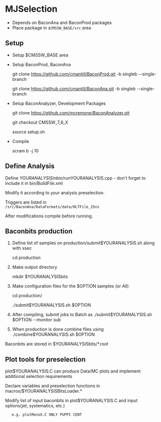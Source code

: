 # MJSelection

 * Depends on BaconAna and BaconProd packages
 * Place package in `$CMSSW_BASE/src` area

Setup
-------------
 * Setup $CMSSW_BASE area
 * Setup BaconProd, BaconAna
	
    git clone https://github.com/cmantill/BaconProd.git -b singleb --single-branch

    git clone https://github.com/cmantill/BaconAna.git -b singleb --single-branch

 * Setup BaconAnalyzer, Development Packages

    git clone https://github.com/mcremone/BaconAnalyzer.git 

    git checkout CMSSW_7_6_X
    
    source setup.sh

 * Compile

   scram b -j 10

Define Analysis
----------
Define $YOURANALYSIS in bin/run$YOURANALYSIS.cpp - don't forget to include it in bin/BuildFile.xml

Modify it according to your analysis preselection.

Triggers are listed in 	    
	 `/src/BaconAna/DataFormats/data/HLTFile_25ns`	

After modifications compile before running.

Baconbits production
-----------
1) Define list of samples on production/submit$YOURANALYSIS.sh along with xsec

   cd production

2) Make output directory

   mkdir $YOURANALYSISbits

3) Make configuration files for the $OPTION samples (or All)

   cd production/
   
   ./submit$YOURANALYSIS.sh $OPTION

4) After compiling, submit jobs to Batch as 
   ./submit$YOURANALYSIS.sh $OPTION --monitor sub

5) When production is done combine files using
   ./combine$YOURANALYSIS.sh $OPTION

Baconbits are stored in $YOURANALYSISbits/*.root

Plot tools for preselection
----------
plot$YOURANALYSIS.C can produce Data/MC plots and implement additional selection requirements

Declare variables and preselection functions in macros/$YOURANALYSISBitsLoader.*

Modify list of input baconbits in plot$YOURANALYSIS.C and input options(jet, systematics, etc.)

       e.g. plotMonoX.C ONLY PUPPI CENT

